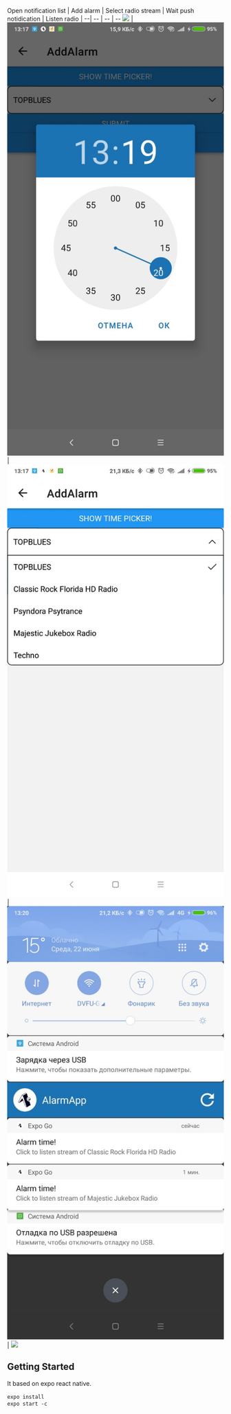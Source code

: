 Open notification list | Add alarm | Select radio stream | Wait push notidication | Listen radio |
 --| -- | -- | --
 ![](screens/home1.jpg) | ![](screens/time_picker.jpg) | ![](screens/radio_list.jpg) | ![](screens/push_list.jpg) | ![](alarm_screen.jpg)

 ## Getting Started

 It based on expo react native. 

 ```
 expo install
 expo start -c
 ```
